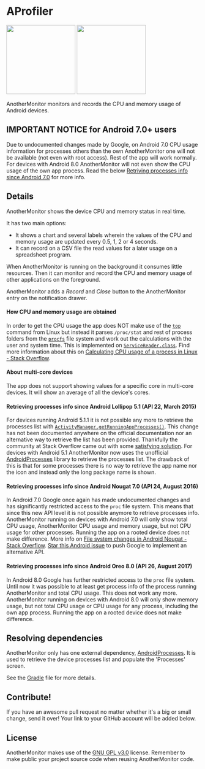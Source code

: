 # AProfiler

<img src="https://imgur.com/Wmzwf7T" width="180px" />
<img src="https://lh4.ggpht.com/fugTTF9i76nsfnpWfv34xe1Xz5u4dDWOqbTYkBaPrzud4zPuYIZtQQhEyH7pX9POjYU" width="180px" />


AnotherMonitor monitors and records the CPU and memory usage of Android devices.

## IMPORTANT NOTICE for Android 7.0+ users

Due to undocumented changes made by Google, on Android 7.0 CPU usage information for processes others than the own AnotherMonitor one will not be available (not even with root access). Rest of the app will work normally. For devices with Android 8.0 AnotherMonitor will not even show the CPU usage of the own app process. Read the below [Retriving processes info since Android 7.0](#retrieving-processes-info-since-android-nougat-70-api-24-august-2016) for more info.

## Details

AnotherMonitor shows the device CPU and memory status in real time.

It has two main options:
- It shows a chart and several labels wherein the values of the CPU and memory usage are updated every 0.5, 1, 2 or 4 seconds.
- It can record on a CSV file the read values for a later usage on a spreadsheet program.

When AnotherMonitor is running on the background it consumes little resources. Then it can monitor and record the CPU and memory usage of other applications on the foreground.

AnotherMonitor adds a *Record* and *Close* button to the AnotherMonitor entry on the notification drawer.

#### How CPU and memory usage are obtained

In order to get the CPU usage the app does NOT make use of the [`top`](https://en.wikipedia.org/wiki/Top_(software)) command from Linux but instead it parses `/proc/stat` and rest of process folders from the [`procfs`](https://en.wikipedia.org/wiki/Procfs) file system and work out the calculations with the user and system time. This is implemented on [`ServiceReader.class`](https://github.com/AntonioRedondo/AnotherMonitor/blob/master/AnotherMonitor/src/main/java/org/anothermonitor/ServiceReader.java#L259). Find more information about this on [Calculating CPU usage of a process in Linux - Stack Overflow](http://stackoverflow.com/questions/1420426/calculating-cpu-usage-of-a-process-in-linux).

#### About multi-core devices

The app does not support showing values for a specific core in multi-core devices. It will show an average of all the device's cores.

#### Retrieving processes info since Android Lollipop 5.1 (API 22, March 2015)

For devices running Android 5.1.1 it is not possible any more to retrieve the processes list with [`ActivityManager.getRunningAppProcesses()`](http://developer.android.com/reference/android/app/ActivityManager.html#getRunningAppProcesses%28%29). This change has not been documented anywhere on the official documentation nor an alternative way to retrieve the list has been provided. Thankfully the community at Stack Overflow came out with some [satisfying solution](http://stackoverflow.com/questions/30619349/android-5-1-1-and-above-getrunningappprocesses-returns-my-application-packag). For devices with Android 5.1 AnotherMonitor now uses the unofficial [AndroidProcesses](https://github.com/jaredrummler/AndroidProcesses) library to retrieve the processes list. The drawback of this is that for some processes there is no way to retrieve the app name nor the icon and instead only the long package name is shown.

#### Retrieving processes info since Android Nougat 7.0 (API 24, August 2016)

In Android 7.0 Google once again has made undocumented changes and has significantly restricted access to the `proc` file system. This means that since this new API level it is not possible anymore to retrieve processes info. AnotherMonitor running on devices with Android 7.0 will only show total CPU usage, AnotherMonitor CPU usage and memory usage, but not CPU usage for other processes. Running the app on a rooted device does not make difference. More info on [File system changes in Android Nougat - Stack Overflow](https://stackoverflow.com/questions/38590140/file-system-changes-in-android-nougat). [Star this Android issue](https://issuetracker.google.com/issues/37091475) to push Google to implement an alternative API.


#### Retrieving processes info since Android Oreo 8.0 (API 26, August 2017)

In Android 8.0 Google has further restricted access to the `proc` file system. Until now it was possible to at least get process info of the process running AnotherMonitor and total CPU usage. This does not work any more. AnotherMonitor running on devices with Android 8.0 will only show memory usage, but not total CPU usage or CPU usage for any process, including the own app process. Running the app on a rooted device does not make difference.


## Resolving dependencies

AnotherMonitor only has one external dependency, [AndroidProcesses](https://github.com/jaredrummler/AndroidProcesses). It is used to retrieve the device processes list and populate the 'Processes' screen.

See the [Gradle](https://github.com/AntonioRedondo/AnotherMonitor/blob/master/AnotherMonitor/build.gradle) file for more details.

## Contribute!

If you have an awesome pull request no matter whether it's a big or small change, send it over! Your link to your GitHub account will be added below.

## License

AnotherMonitor makes use of the [GNU GPL v3.0](http://choosealicense.com/licenses/gpl-3.0/) license. Remember to make public your project source code when reusing AnotherMonitor code.

